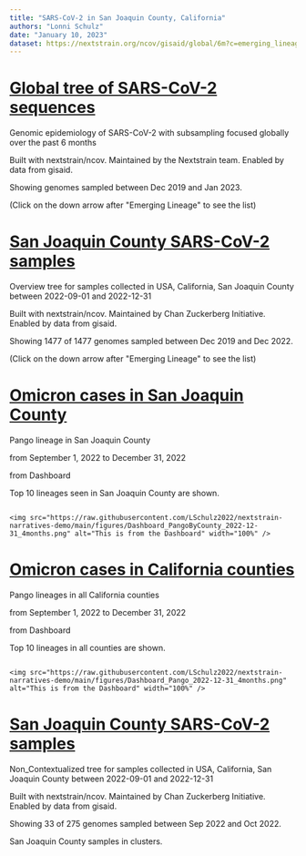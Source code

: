 ```yaml
---
title: "SARS-CoV-2 in San Joaquin County, California"
authors: "Lonni Schulz"
date: "January 10, 2023"
dataset: https://nextstrain.org/ncov/gisaid/global/6m?c=emerging_lineage&d=tree&m=div&p=full)
---
```




# [Global tree of SARS-CoV-2 sequences](https://nextstrain.org/ncov/gisaid/global/6m?c=emerging_lineage&d=tree&m=div&p=full)




Genomic epidemiology of SARS-CoV-2 with subsampling focused globally over the past 6 months

Built with nextstrain/ncov. Maintained by the Nextstrain team. Enabled by data from gisaid.

Showing genomes sampled between Dec 2019 and Jan 2023.




(Click on the down arrow after "Emerging Lineage" to see the list)


# [San Joaquin County SARS-CoV-2 samples](https://nextstrain.org/fetch/backend.czgenepi.org/v2/orgs/9/pathogens/SC2/auspice/access/eyJ0cmVlX2lkIjogNzMxMzMsICJ1c2VyX2lkIjogMjI4LCAiZXhwaXJ5IjogIjIwMjMtMDEtMTZUMDA6MjE6NTcuOTYyOTU3KzAwOjAwIn0=.eda91a894ed5a2da80d57265b8a199c02bb6ec962157dbdbde7ae2b6e78df2242edfe680d15db6d87a0a40e00d67f2bda74a47bea247861070a8969e4ad5f07d?d=tree&p=full)


Overview tree for samples collected in USA, California, San Joaquin County between 2022-09-01 and 2022-12-31

Built with nextstrain/ncov. Maintained by Chan Zuckerberg Initiative. Enabled by data from gisaid.

Showing 1477 of 1477 genomes sampled between Dec 2019 and Dec 2022.



(Click on the down arrow after "Emerging Lineage" to see the list)



<!-- Text to be displayed in the left-hand panel.-->

<!-- - 1 - first point -->
<!-- - 2 - second point -->
<!-- - 3 - third point -->


<!-- # [San Joaquin County SARS-CoV-2 samples -->









# [Omicron cases in San Joaquin County](https://nextstrain.org/ncov/gisaid/global/6m?c=emerging_lineage&d=tree&m=div&p=full)
<!-- (https://nextstrain.org/ncov/gisaid/africa/2021-09-03?d=map&p=full) -->

Pango lineage in San Joaquin County

from September 1, 2022 to December 31, 2022

from Dashboard



Top 10 lineages seen in San Joaquin County are shown.

```auspiceMainDisplayMarkdown

<img src="https://raw.githubusercontent.com/LSchulz2022/nextstrain-narratives-demo/main/figures/Dashboard_PangoByCounty_2022-12-31_4months.png" alt="This is from the Dashboard" width="100%" />

```






# [Omicron cases in California counties](https://nextstrain.org/ncov/gisaid/global/6m?c=emerging_lineage&d=tree&m=div&p=full)
<!-- (https://nextstrain.org/ncov/gisaid/africa/2021-09-03?d=map&p=full) -->

Pango lineages in all California counties

from September 1, 2022 to December 31, 2022

from Dashboard



Top 10 lineages in all counties are shown.

```auspiceMainDisplayMarkdown

<img src="https://raw.githubusercontent.com/LSchulz2022/nextstrain-narratives-demo/main/figures/Dashboard_Pango_2022-12-31_4months.png" alt="This is from the Dashboard" width="100%" />

```









# [San Joaquin County SARS-CoV-2 samples](https://nextstrain.org/fetch/backend.czgenepi.org/v2/orgs/9/pathogens/SC2/auspice/access/eyJ0cmVlX2lkIjogNzMxMjksICJ1c2VyX2lkIjogMjI4LCAiZXhwaXJ5IjogIjIwMjMtMDEtMTZUMDA6Mjc6MDcuNTc0NDI4KzAwOjAwIn0=.976a1ce4f4d72f7b4bbf7b208957e82e2e8fd851595374abd9dba6a9028d418579d6ae4f9141e58dad6a16c334d69380e9e9ffced07769b07f551e389f34d6e1?c=pango_lineage&d=tree&p=full&s=hCoV-19/USA/CA-CDPH-FS25390504/2022,hCoV-19/USA/CA-CDPH-FS25390476/2022,hCoV-19/USA/CA-CDPH-FS25390468/2022,hCoV-19/USA/CA-CDPH-FS25388455/2022,hCoV-19/USA/CA-CDPH-FS25388444/2022,hCoV-19/USA/CA-CDPH-FS25388443/2022,hCoV-19/USA/CA-CDPH-FS25388430/2022,hCoV-19/USA/CA-CDPH-6000013502/2022,hCoV-19/USA/CA-CDPH-6000013501/2022,hCoV-19/USA/CA-CDPH-6000013500/2022,hCoV-19/USA/CA-CDPH-6000013499/2022,hCoV-19/USA/CA-CDPH-6000013498/2022,hCoV-19/USA/CA-CDPH-6000013497/2022,hCoV-19/USA/CA-CDPH-6000013496/2022,hCoV-19/USA/CA-CDPH-6000013494/2022,hCoV-19/USA/CA-CDPH-6000013493/2022,hCoV-19/USA/CA-CDPH-6000013492/2022,hCoV-19/USA/CA-CDPH-6000013491/2022,hCoV-19/USA/CA-CDPH-6000013490/2022,hCoV-19/USA/CA-CDPH-6000013489/2022,hCoV-19/USA/CA-CDPH-6000013488/2022,hCoV-19/USA/CA-CDPH-500079896/2022,hCoV-19/USA/CA-CDPH-500079865/2022,hCoV-19/USA/CA-CDPH-500079860/2022,hCoV-19/USA/CA-CDPH-500079859/2022,hCoV-19/USA/CA-CDPH-500079854/2022,hCoV-19/USA/CA-CDPH-500079808/2022,hCoV-19/USA/CA-CDPH-500079771/2022,hCoV-19/USA/CA-CDPH-500079767/2022,hCoV-19/USA/CA-CDPH-500079761/2022,hCoV-19/USA/CA-CDPH-500079758/2022,hCoV-19/USA/CA-CDPH-500079754/2022,hCoV-19/USA/CA-CDPH-500079692/2022)


Non_Contextualized tree for samples collected in USA, California, San Joaquin County between 2022-09-01 and 2022-12-31

Built with nextstrain/ncov. Maintained by Chan Zuckerberg Initiative. Enabled by data from gisaid.

Showing 33 of 275 genomes sampled between Sep 2022 and Oct 2022.


San Joaquin County samples in clusters.



